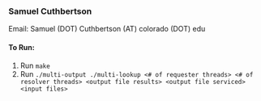### Samuel Cuthbertson 
Email: Samuel (DOT) Cuthbertson (AT) colorado (DOT) edu

#### To Run:
1. Run ``make``
2. Run ``./multi-output ./multi-lookup <# of requester threads> <# of resolver threads> <output file results> <output file serviced> <input files>``
